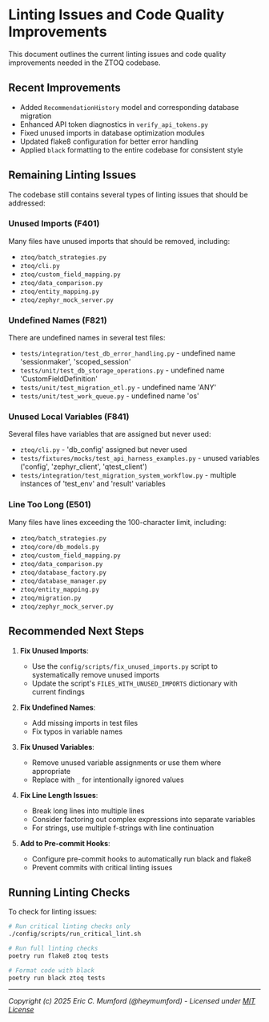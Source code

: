 # Linting Issues and Code Quality Improvements

This document outlines the current linting issues and code quality improvements needed in the ZTOQ codebase.

## Recent Improvements

- Added `RecommendationHistory` model and corresponding database migration
- Enhanced API token diagnostics in `verify_api_tokens.py`
- Fixed unused imports in database optimization modules
- Updated flake8 configuration for better error handling
- Applied `black` formatting to the entire codebase for consistent style

## Remaining Linting Issues

The codebase still contains several types of linting issues that should be addressed:

### Unused Imports (F401)

Many files have unused imports that should be removed, including:

- `ztoq/batch_strategies.py`
- `ztoq/cli.py`
- `ztoq/custom_field_mapping.py`
- `ztoq/data_comparison.py`
- `ztoq/entity_mapping.py`
- `ztoq/zephyr_mock_server.py`

### Undefined Names (F821)

There are undefined names in several test files:

- `tests/integration/test_db_error_handling.py` - undefined name 'sessionmaker', 'scoped_session'
- `tests/unit/test_db_storage_operations.py` - undefined name 'CustomFieldDefinition'
- `tests/unit/test_migration_etl.py` - undefined name 'ANY'
- `tests/unit/test_work_queue.py` - undefined name 'os'

### Unused Local Variables (F841)

Several files have variables that are assigned but never used:

- `ztoq/cli.py` - 'db_config' assigned but never used
- `tests/fixtures/mocks/test_api_harness_examples.py` - unused variables ('config', 'zephyr_client', 'qtest_client')
- `tests/integration/test_migration_system_workflow.py` - multiple instances of 'test_env' and 'result' variables

### Line Too Long (E501)

Many files have lines exceeding the 100-character limit, including:

- `ztoq/batch_strategies.py`
- `ztoq/core/db_models.py`
- `ztoq/custom_field_mapping.py`
- `ztoq/data_comparison.py`
- `ztoq/database_factory.py`
- `ztoq/database_manager.py`
- `ztoq/entity_mapping.py`
- `ztoq/migration.py`
- `ztoq/zephyr_mock_server.py`

## Recommended Next Steps

1. **Fix Unused Imports**:
   - Use the `config/scripts/fix_unused_imports.py` script to systematically remove unused imports
   - Update the script's `FILES_WITH_UNUSED_IMPORTS` dictionary with current findings

2. **Fix Undefined Names**:
   - Add missing imports in test files
   - Fix typos in variable names

3. **Fix Unused Variables**:
   - Remove unused variable assignments or use them where appropriate
   - Replace with `_` for intentionally ignored values

4. **Fix Line Length Issues**:
   - Break long lines into multiple lines
   - Consider factoring out complex expressions into separate variables
   - For strings, use multiple f-strings with line continuation

5. **Add to Pre-commit Hooks**:
   - Configure pre-commit hooks to automatically run black and flake8
   - Prevent commits with critical linting issues

## Running Linting Checks

To check for linting issues:

```bash
# Run critical linting checks only
./config/scripts/run_critical_lint.sh

# Run full linting checks
poetry run flake8 ztoq tests

# Format code with black
poetry run black ztoq tests
```

---
*Copyright (c) 2025 Eric C. Mumford (@heymumford) - Licensed under [MIT License](LICENSE)*
